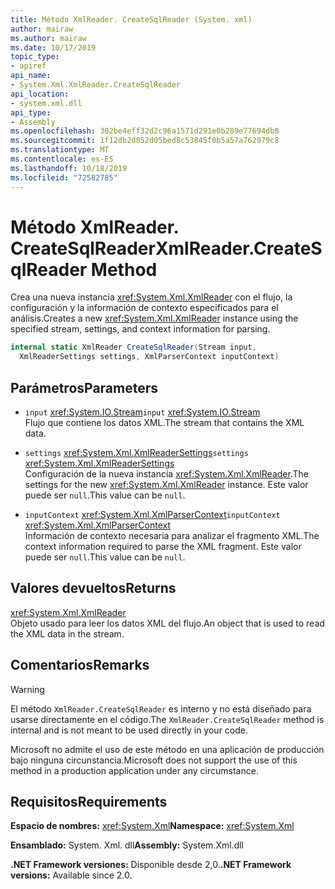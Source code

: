```yaml
---
title: Método XmlReader. CreateSqlReader (System. xml)
author: mairaw
ms.author: mairaw
ms.date: 10/17/2019
topic_type:
- apiref
api_name:
- System.Xml.XmlReader.CreateSqlReader
api_location:
- system.xml.dll
api_type:
- Assembly
ms.openlocfilehash: 302be4eff32d2c96a1571d291e0b289e77694db8
ms.sourcegitcommit: 1f12db2d852d05bed8c53845f0b5a57a762979c8
ms.translationtype: MT
ms.contentlocale: es-ES
ms.lasthandoff: 10/18/2019
ms.locfileid: "72582785"
---
```

# <a name="xmlreadercreatesqlreader-method"></a><span data-ttu-id="a4fdd-102">Método XmlReader. CreateSqlReader</span><span class="sxs-lookup"><span data-stu-id="a4fdd-102">XmlReader.CreateSqlReader Method</span></span>

<span data-ttu-id="a4fdd-103">Crea una nueva instancia <xref:System.Xml.XmlReader> con el flujo, la configuración y la información de contexto especificados para el análisis.</span><span class="sxs-lookup"><span data-stu-id="a4fdd-103">Creates a new <xref:System.Xml.XmlReader> instance using the specified stream, settings, and context information for parsing.</span></span>

```csharp
internal static XmlReader CreateSqlReader(Stream input, 
  XmlReaderSettings settings, XmlParserContext inputContext)
```

## <a name="parameters"></a><span data-ttu-id="a4fdd-104">Parámetros</span><span class="sxs-lookup"><span data-stu-id="a4fdd-104">Parameters</span></span>

- <span data-ttu-id="a4fdd-105">`input` <xref:System.IO.Stream></span><span class="sxs-lookup"><span data-stu-id="a4fdd-105">`input` <xref:System.IO.Stream></span></span>  
  <span data-ttu-id="a4fdd-106">Flujo que contiene los datos XML.</span><span class="sxs-lookup"><span data-stu-id="a4fdd-106">The stream that contains the XML data.</span></span>

- <span data-ttu-id="a4fdd-107">`settings` <xref:System.Xml.XmlReaderSettings></span><span class="sxs-lookup"><span data-stu-id="a4fdd-107">`settings` <xref:System.Xml.XmlReaderSettings></span></span>  
  <span data-ttu-id="a4fdd-108">Configuración de la nueva instancia <xref:System.Xml.XmlReader>.</span><span class="sxs-lookup"><span data-stu-id="a4fdd-108">The settings for the new <xref:System.Xml.XmlReader> instance.</span></span> <span data-ttu-id="a4fdd-109">Este valor puede ser `null`.</span><span class="sxs-lookup"><span data-stu-id="a4fdd-109">This value can be `null`.</span></span>

- <span data-ttu-id="a4fdd-110">`inputContext` <xref:System.Xml.XmlParserContext></span><span class="sxs-lookup"><span data-stu-id="a4fdd-110">`inputContext` <xref:System.Xml.XmlParserContext></span></span>  
  <span data-ttu-id="a4fdd-111">Información de contexto necesaria para analizar el fragmento XML.</span><span class="sxs-lookup"><span data-stu-id="a4fdd-111">The context information required to parse the XML fragment.</span></span> <span data-ttu-id="a4fdd-112">Este valor puede ser `null`.</span><span class="sxs-lookup"><span data-stu-id="a4fdd-112">This value can be `null`.</span></span>

## <a name="returns"></a><span data-ttu-id="a4fdd-113">Valores devueltos</span><span class="sxs-lookup"><span data-stu-id="a4fdd-113">Returns</span></span>

<xref:System.Xml.XmlReader>  
<span data-ttu-id="a4fdd-114">Objeto usado para leer los datos XML del flujo.</span><span class="sxs-lookup"><span data-stu-id="a4fdd-114">An object that is used to read the XML data in the stream.</span></span>

## <a name="remarks"></a><span data-ttu-id="a4fdd-115">Comentarios</span><span class="sxs-lookup"><span data-stu-id="a4fdd-115">Remarks</span></span>

> [!WARNING]
> <span data-ttu-id="a4fdd-116">El método `XmlReader.CreateSqlReader` es interno y no está diseñado para usarse directamente en el código.</span><span class="sxs-lookup"><span data-stu-id="a4fdd-116">The `XmlReader.CreateSqlReader` method is internal and is not meant to be used directly in your code.</span></span>
>
> <span data-ttu-id="a4fdd-117">Microsoft no admite el uso de este método en una aplicación de producción bajo ninguna circunstancia.</span><span class="sxs-lookup"><span data-stu-id="a4fdd-117">Microsoft does not support the use of this method in a production application under any circumstance.</span></span>

## <a name="requirements"></a><span data-ttu-id="a4fdd-118">Requisitos</span><span class="sxs-lookup"><span data-stu-id="a4fdd-118">Requirements</span></span>

<span data-ttu-id="a4fdd-119">**Espacio de nombres:** <xref:System.Xml></span><span class="sxs-lookup"><span data-stu-id="a4fdd-119">**Namespace:** <xref:System.Xml></span></span>

<span data-ttu-id="a4fdd-120">**Ensamblado:** System. Xml. dll</span><span class="sxs-lookup"><span data-stu-id="a4fdd-120">**Assembly:** System.Xml.dll</span></span>

<span data-ttu-id="a4fdd-121">**.NET Framework versiones:** Disponible desde 2,0.</span><span class="sxs-lookup"><span data-stu-id="a4fdd-121">**.NET Framework versions:** Available since 2.0.</span></span>
